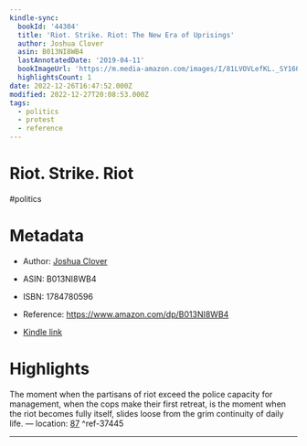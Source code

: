 ```yaml
---
kindle-sync:
  bookId: '44304'
  title: 'Riot. Strike. Riot: The New Era of Uprisings'
  author: Joshua Clover
  asin: B013NI8WB4
  lastAnnotatedDate: '2019-04-11'
  bookImageUrl: 'https://m.media-amazon.com/images/I/81LVOVLefKL._SY160.jpg'
  highlightsCount: 1
date: 2022-12-26T16:47:52.000Z
modified: 2022-12-27T20:08:53.000Z
tags:
  - politics
  - protest
  - reference
---
```

# Riot. Strike. Riot

#politics 

# Metadata

* Author: [Joshua Clover](https://www.amazon.com/Joshua-Clover/e/B001IYZBJ2/ref=dp_byline_cont_ebooks_1)

* ASIN: B013NI8WB4

* ISBN: 1784780596

* Reference: <https://www.amazon.com/dp/B013NI8WB4>

* [Kindle link](kindle://book?action=open&asin=B013NI8WB4)

# Highlights

The moment when the partisans of riot exceed the police capacity for management, when the cops make their first retreat, is the moment when the riot becomes fully itself, slides loose from the grim continuity of daily life. — location: [87](kindle://book?action=open&asin=B013NI8WB4&location=87) ^ref-37445

---
